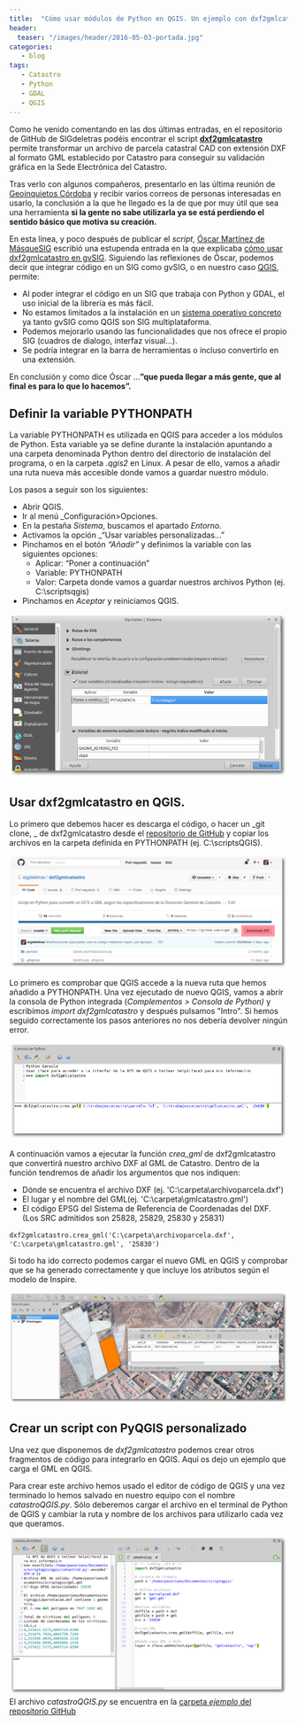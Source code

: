```yaml
---
title:  "Cómo usar módulos de Python en QGIS. Un ejemplo con dxf2gmlcatastro"
header:
  teaser: "/images/header/2016-05-03-portada.jpg"
categories: 
   - blog
tags:
   - Catastro
   - Python
   - GDAL
   - QGIS
---
```


Como he venido comentando en las dos últimas entradas, en el repositorio de GitHub de SIGdeletras podéis encontrar el script [**dxf2gmlcatastro**](https://github.com/sigdeletras/dxf2gmlcatastro) permite transformar un archivo de parcela catastral CAD con extensión DXF al formato GML establecido por Catastro para conseguir su validación gráfica en la Sede Electrónica del Catastro.

Tras verlo con algunos compañeros, presentarlo en las última reunión de [Geoinquietos Córdoba](http://wiki.osgeo.org/wiki/Reuni%C3%B3n_11_Geoinquietos_C%C3%B3rdoba) y recibir varios correos de personas interesadas en usarlo, la conclusión a la que he llegado es la de que por muy útil que sea una herramienta **si la gente no sabe utilizarla ya se está perdiendo el sentido básico que motiva su creación.**

En esta línea, y poco después de publicar el _script_, [Óscar Martínez de MásqueSIG](https://twitter.com/masquesig?lang=es "Twitter de másquesig") escribió una estupenda entrada en la que explicaba [cómo usar dxf2gmlcatastro en gvSIG](https://masquesig.com/2016/03/16/script-para-convertir-dxf-a-gml-con-gvsig-2-3-gracias-a-sigdeletras/). Siguiendo las reflexiones de Óscar, podemos decir que integrar código en un SIG como gvSIG, o en nuestro caso [QGIS](http://www.qgis.org/en/site/), permite:

*   Al poder integrar el código en un SIG que trabaja con Python y GDAL, el uso inicial de la librería es más fácil.
*   No estamos limitados a la instalación en un [sistema operativo concreto](2016/instalacion-de-python-y-gdal-en-windows) ya tanto gvSIG como QGIS son SIG multiplataforma.
*   Podemos mejorarlo usando las funcionalidades que nos ofrece el propio SIG (cuadros de dialogo, interfaz visual...).
*   Se podría integrar en la barra de herramientas o incluso convertirlo en una extensión.

En conclusión y como dice Óscar …**”que pueda llegar a más gente, que al final es para lo que lo hacemos”.**

## Definir la variable PYTHONPATH

La variable PYTHONPATH es utilizada en QGIS para acceder a los módulos de Python. Esta variable ya se define durante la instalación apuntando a una carpeta denominada Python dentro del directorio de instalación del programa, o en la carpeta _.qgis2_ en Linux. A pesar de ello, vamos a añadir una ruta nueva más accesible donde vamos a guardar nuestro módulo.

Los pasos a seguir son los siguientes:

*   Abrir QGIS.
*   Ir al menú _Configuración>Opciones.
*   En la pestaña _Sistema_, buscamos el apartado _Entorno._
*   Activamos la opción _“Usar variables personalizadas…”
*   Pinchamos en el botón _“Añadir”_ y definimos la variable con las siguientes opciones:
    *   Aplicar: “Poner a continuación”
    *   Variable: PYTHONPATH
    *   Valor: Carpeta donde vamos a guardar nuestros archivos Python (ej. C:\scriptsqgis)
*   Pinchamos en _Aceptar_ y reiniciamos QGIS.

 ![](/images//blog/05_importarmodulo/01_pythonpath.png)

## Usar dxf2gmlcatastro en QGIS.

Lo primero que debemos hacer es descarga el código, o hacer un _git clone, _ de dxf2gmlcatastro desde el [repositorio de GitHub](https://github.com/sigdeletras/dxf2gmlcatastro) y copiar los archivos en la carpeta definida en PYTHONPATH (ej. C:\scriptsQGIS).

![](/images//blog/05_importarmodulo/02_1_github.png)

Lo primero es comprobar que QGIS accede a la nueva ruta que hemos añadido a PYTHONPATH. Una vez ejecutado de nuevo QGIS,  vamos a abrir la consola de Python integrada (_Complementos > Consola de Python)_ y escribimos _import dxf2gmlcatastro_ y después pulsamos "Intro". Si hemos seguido correctamente los pasos anteriores no nos debería devolver ningún error.

![](/images//blog/05_importarmodulo/02_consola.png)

A continuación vamos a ejecutar la función _crea_gml_ de dxf2gmlcatastro que convertirá nuestro archivo DXF al GML de Catastro. Dentro de la función tendremos de añadir los argumentos que nos indiquen:

*   Dónde se encuentra el archivo DXF (ej. 'C:\carpeta\archivoparcela.dxf')
*   El lugar y el nombre del GML(ej. 'C:\carpeta\gmlcatastro.gml')
*   El código EPSG del Sistema de Referencia de Coordenadas del DXF. (Los SRC admitidos son 25828, 25829, 25830 y 25831)

```
dxf2gmlcatastro.crea_gml('C:\carpeta\archivoparcela.dxf', 'C:\carpeta\gmlcatastro.gml', '25830')

```

Si todo ha ido correcto podemos cargar el nuevo GML en QGIS y comprobar que se ha generado correctamente y que incluye los atributos según el modelo de Inspire.

![](/images//blog/05_importarmodulo/04_qgis.png)

## Crear un script con PyQGIS personalizado

Una vez que disponemos de _dxf2gmlcatastro_ podemos crear otros fragmentos de código para integrarlo en QGIS. Aquí os dejo un ejemplo que carga el GML en QGIS.

Para crear este archivo hemos usado el editor de código de QGIS y una vez terminado lo hemos salvado en nuestro equipo con el nombre _catastroQGIS.py_. Sólo deberemos cargar el archivo en el terminal de Python de QGIS y cambiar la ruta y nombre de los archivos para utilizarlo cada vez que queramos.

![](/images//blog/05_importarmodulo/03_pyqgis.png)
El archivo _catastroQGIS.py_ se encuentra en la [carpeta _ejemplo_ del repositorio GitHub](https://github.com/sigdeletras/dxf2gmlcatastro/blob/master/ejemplo/catastroqgis.py "Ejemplo para QGIS")
        
